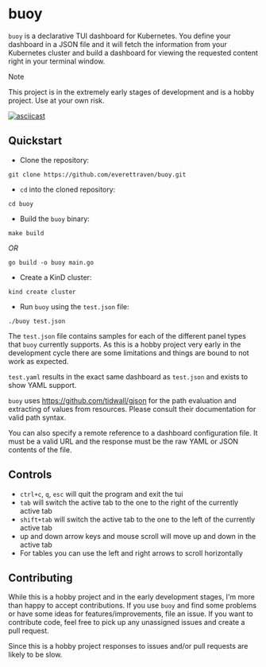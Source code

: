 # buoy

`buoy` is a declarative TUI dashboard for Kubernetes. You define your dashboard in a JSON file and it will fetch the information from your Kubernetes cluster and build a dashboard for viewing the requested content right in your terminal window.

> [!NOTE]
> This project is in the extremely early stages of development and is a hobby project. Use at your own risk.

[![asciicast](https://asciinema.org/a/625808.svg)](https://asciinema.org/a/625808)

## Quickstart

- Clone the repository:
```
git clone https://github.com/everettraven/buoy.git
```

- `cd` into the cloned repository:
```
cd buoy
```

- Build the `buoy` binary:
```
make build
```

_OR_

```
go build -o buoy main.go
```

- Create a KinD cluster:
```
kind create cluster
```

- Run `buoy` using the `test.json` file:
```
./buoy test.json
```

The `test.json` file contains samples for each of the different panel types that `buoy` currently supports. As this is a hobby project very early in the development cycle there are some limitations and things are bound to not work as expected.

`test.yaml` results in the exact same dashboard as `test.json` and exists to show YAML support.

`buoy` uses https://github.com/tidwall/gjson for the path evaluation and extracting of values from resources. Please consult their documentation for valid path syntax.

You can also specify a remote reference to a dashboard configuration file. It must be a valid URL and the response must be the raw YAML or JSON contents of the file.

## Controls
- `ctrl+c`, `q`, `esc` will quit the program and exit the tui
- `tab` will switch the active tab to the one to the right of the currently active tab
- `shift+tab` will switch the active tab to the one to the left of the currently active tab
- up and down arrow keys and mouse scroll will move up and down in the active tab
- For tables you can use the left and right arrows to scroll horizontally


## Contributing

While this is a hobby project and in the early development stages, I'm more than happy to accept contributions. If you use `buoy` and find some problems or have some ideas for features/improvements, file an issue. If you want to contribute code, feel free to pick up any unassigned issues and create a pull request.

Since this is a hobby project responses to issues and/or pull requests are likely to be slow.
